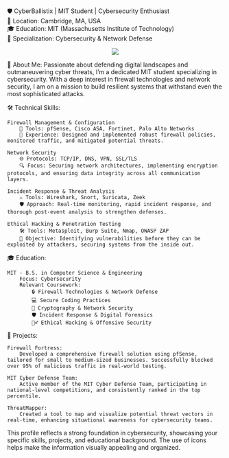 🛡️ CyberBallistix | MIT Student | Cybersecurity Enthusiast<br/>
📍 Location: Cambridge, MA, USA<br/>
🎓 Education: MIT (Massachusetts Institute of Technology)<br/>
🎯 Specialization: Cybersecurity & Network Defense<br/>

<p align="center">
  <a href="http://victorballistix.xyz/" target="_blank"><img src="https://img.shields.io/badge/See_my_website-here-brightgreen" /></a>
</p>

🚀 About Me:
Passionate about defending digital landscapes and outmaneuvering cyber threats, I’m a dedicated MIT student specializing in cybersecurity. With a deep interest in firewall technologies and network security, I am on a mission to build resilient systems that withstand even the most sophisticated attacks.

🛠️ Technical Skills:

    Firewall Management & Configuration
        🔐 Tools: pfSense, Cisco ASA, Fortinet, Palo Alto Networks
        🔧 Experience: Designed and implemented robust firewall policies, monitored traffic, and mitigated potential threats.

    Network Security
        🌐 Protocols: TCP/IP, DNS, VPN, SSL/TLS
        🔍 Focus: Securing network architectures, implementing encryption protocols, and ensuring data integrity across all communication layers.

    Incident Response & Threat Analysis
        ⚠️ Tools: Wireshark, Snort, Suricata, Zeek
        🛡️ Approach: Real-time monitoring, rapid incident response, and thorough post-event analysis to strengthen defenses.

    Ethical Hacking & Penetration Testing
        🛠️ Tools: Metasploit, Burp Suite, Nmap, OWASP ZAP
        🎯 Objective: Identifying vulnerabilities before they can be exploited by attackers, securing systems from the inside out.

🎓 Education:

    MIT - B.S. in Computer Science & Engineering
        Focus: Cybersecurity
        Relevant Coursework:
            🔒 Firewall Technologies & Network Defense
            💻 Secure Coding Practices
            🔧 Cryptography & Network Security
            🛡️ Incident Response & Digital Forensics
            🕵️‍♂️ Ethical Hacking & Offensive Security

🌟 Projects:

    Firewall Fortress:
        Developed a comprehensive firewall solution using pfSense, tailored for small to medium-sized businesses. Successfully blocked over 95% of malicious traffic in real-world testing.

    MIT Cyber Defense Team:
        Active member of the MIT Cyber Defense Team, participating in national-level competitions, and consistently ranked in the top percentile.

    ThreatMapper:
        Created a tool to map and visualize potential threat vectors in real-time, enhancing situational awareness for cybersecurity teams.

This profile reflects a strong foundation in cybersecurity, showcasing your specific skills, projects, and educational background. The use of icons helps make the information visually appealing and organized.
